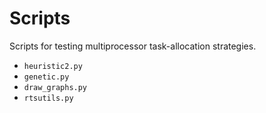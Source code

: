 # Scripts
Scripts for testing multiprocessor task-allocation strategies.

* `heuristic2.py`
* `genetic.py`
* `draw_graphs.py`
* `rtsutils.py`